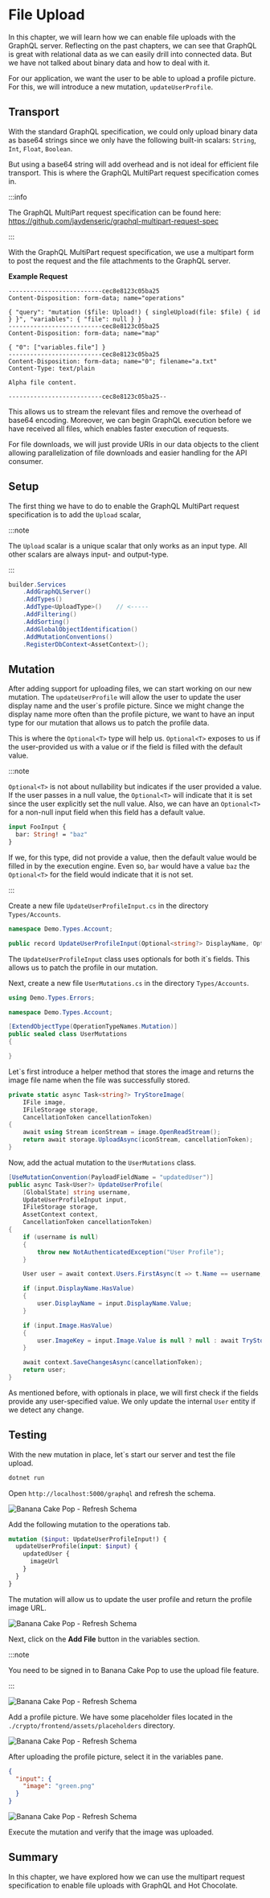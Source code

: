 # File Upload

In this chapter, we will learn how we can enable file uploads with the GraphQL server. Reflecting on the past chapters, we can see that GraphQL is great with relational data as we can easily drill into connected data. But we have not talked about binary data and how to deal with it.

For our application, we want the user to be able to upload a profile picture. For this, we will introduce a new mutation, `updateUserProfile`.

## Transport

With the standard GraphQL specification, we could only upload binary data as base64 strings since we only have the following built-in scalars: `String`, `Int`, `Float`, `Boolean`.

But using a base64 string will add overhead and is not ideal for efficient file transport. This is where the GraphQL MultiPart request specification comes in.

:::info

The GraphQL MultiPart request specification can be found here:
https://github.com/jaydenseric/graphql-multipart-request-spec

:::

With the GraphQL MultiPart request specification, we use a multipart form to post the request and the file attachments to the GraphQL server.

**Example Request**

```
--------------------------cec8e8123c05ba25
Content-Disposition: form-data; name="operations"

{ "query": "mutation ($file: Upload!) { singleUpload(file: $file) { id } }", "variables": { "file": null } }
--------------------------cec8e8123c05ba25
Content-Disposition: form-data; name="map"

{ "0": ["variables.file"] }
--------------------------cec8e8123c05ba25
Content-Disposition: form-data; name="0"; filename="a.txt"
Content-Type: text/plain

Alpha file content.

--------------------------cec8e8123c05ba25--
```

This allows us to stream the relevant files and remove the overhead of base64 encoding. Moreover, we can begin GraphQL execution before we have received all files, which enables faster execution of requests.

For file downloads, we will just provide URIs in our data objects to the client allowing parallelization of file downloads and easier handling for the API consumer.

## Setup

The first thing we have to do to enable the GraphQL MultiPart request specification is to add the `Upload` scalar,

:::note

The `Upload` scalar is a unique scalar that only works as an input type. All other scalars are always input- and output-type.

:::

```csharp
builder.Services
    .AddGraphQLServer()
    .AddTypes()
    .AddType<UploadType>()    // <-----
    .AddFiltering()
    .AddSorting()
    .AddGlobalObjectIdentification()
    .AddMutationConventions()
    .RegisterDbContext<AssetContext>();
```

## Mutation

After adding support for uploading files, we can start working on our new mutation. The `updateUserProfile` will allow the user to update the user display name and the user`s profile picture. Since we might change the display name more often than the profile picture, we want to have an input type for our mutation that allows us to patch the profile data.

This is where the `Optional<T>` type will help us. `Optional<T>` exposes to us if the user-provided us with a value or if the field is filled with the default value.

:::note

`Optional<T>` is not about nullability but indicates if the user provided a value. If the user passes in a null value, the `Optional<T>` will indicate that it is set since the user explicitly set the null value. Also, we can have an `Optional<T>` for a non-null input field when this field has a default value.

```graphql
input FooInput {
  bar: String! = "baz"
}
```

If we, for this type, did not provide a value, then the default value would be filled in by the execution engine. Even so, `bar` would have a value `baz` the `Optional<T>` for the field would indicate that it is not set.

:::

Create a new file `UpdateUserProfileInput.cs` in the directory `Types/Accounts`.

```csharp title="/Types/Accounts/UpdateUserProfileInput.cs"
namespace Demo.Types.Account;

public record UpdateUserProfileInput(Optional<string?> DisplayName, Optional<IFile?> Image);
```

The `UpdateUserProfileInput` class uses optionals for both it`s fields. This allows us to patch the profile in our mutation.

Next, create a new file `UserMutations.cs` in the directory `Types/Accounts`.

```csharp title="/Types/Accounts/UserMutations.cs"
using Demo.Types.Errors;

namespace Demo.Types.Account;

[ExtendObjectType(OperationTypeNames.Mutation)]
public sealed class UserMutations
{

}
```

Let`s first introduce a helper method that stores the image and returns the image file name when the file was successfully stored.

```csharp
private static async Task<string?> TryStoreImage(
    IFile image,
    IFileStorage storage,
    CancellationToken cancellationToken)
{
    await using Stream iconStream = image.OpenReadStream();
    return await storage.UploadAsync(iconStream, cancellationToken);
}
```

Now, add the actual mutation to the `UserMutations` class.

```csharp
[UseMutationConvention(PayloadFieldName = "updatedUser")]
public async Task<User?> UpdateUserProfile(
    [GlobalState] string username,
    UpdateUserProfileInput input,
    IFileStorage storage,
    AssetContext context,
    CancellationToken cancellationToken)
{
    if (username is null)
    {
        throw new NotAuthenticatedException("User Profile");
    }

    User user = await context.Users.FirstAsync(t => t.Name == username, cancellationToken);

    if (input.DisplayName.HasValue)
    {
        user.DisplayName = input.DisplayName.Value;
    }

    if (input.Image.HasValue)
    {
        user.ImageKey = input.Image.Value is null ? null : await TryStoreImage(input.Image.Value, storage, cancellationToken);
    }

    await context.SaveChangesAsync(cancellationToken);
    return user;
}
```

As mentioned before, with optionals in place, we will first check if the fields provide any user-specified value. We only update the internal `User` entity if we detect any change.

## Testing

With the new mutation in place, let`s start our server and test the file upload.

```bash
dotnet run
```

Open `http://localhost:5000/graphql` and refresh the schema.

![Banana Cake Pop - Refresh Schema](./images/example2-part1-bcp1.png)

Add the following mutation to the operations tab.

```graphql
mutation ($input: UpdateUserProfileInput!) {
  updateUserProfile(input: $input) {
    updatedUser {
      imageUrl
    }
  }
}
```

The mutation will allow us to update the user profile and return the profile image URL.

![Banana Cake Pop - Refresh Schema](./images/example6-bcp1.png)

Next, click on the **Add File** button in the variables section.

:::note

You need to be signed in to Banana Cake Pop to use the upload file feature.

:::

![Banana Cake Pop - Refresh Schema](./images/example6-bcp2.png)

Add a profile picture. We have some placeholder files located in the `./crypto/frontend/assets/placeholders` directory.

![Banana Cake Pop - Refresh Schema](./images/example6-bcp3.png)

After uploading the profile picture, select it in the variables pane.

```json
{
  "input": {
    "image": "green.png"
  }
}
```

![Banana Cake Pop - Refresh Schema](./images/example6-bcp4.png)

Execute the mutation and verify that the image was uploaded.

## Summary

In this chapter, we have explored how we can use the multipart request specification to enable file uploads with GraphQL and Hot Chocolate.
